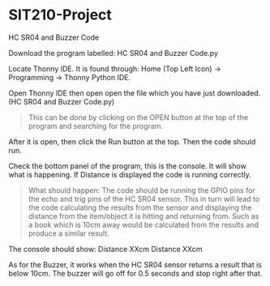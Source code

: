 # SIT210-Project

HC SR04 and Buzzer Code

Download the program labelled: HC SR04 and Buzzer Code.py

Locate Thonny IDE.
It is found through: Home (Top Left Icon) -> Programming -> Thonny Python IDE.

Open Thonny IDE then open open the file which you have just downloaded. (HC SR04 and Buzzer Code.py)
>This can be done by clicking on the OPEN button at the top of the program and searching for the program.

After it is open, then click the Run button at the top. Then the code should run.

Check the bottom panel of the program, this is the console. It will show what is happening.
If Distance is displayed the code is running correctly.

>What should happen:
The code should be running the GPIO pins for the echo and trig pins of the HC SR04 sensor. This in turn will lead to the code calculating the results from the sensor and displaying the distance from the item/object it is hitting and returning from. Such as a book which is 10cm away would be calculated from the results and produce a similar result.

The console should show: Distance XXcm
                         Distance XXcm
                         
As for the Buzzer, it works when the HC SR04 sensor returns a result that is below 10cm. The buzzer will go off for 0.5 seconds and stop right after that.
